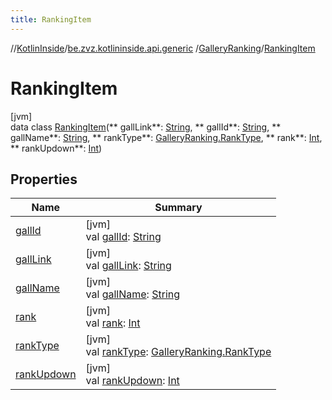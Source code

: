 ```yaml
---
title: RankingItem
---
```

//[KotlinInside](../../../../index.html)/[be.zvz.kotlininside.api.generic](../../index.html)
/[GalleryRanking](../index.html)/[RankingItem](index.html)

# RankingItem

[jvm]\
data class [RankingItem](index.html)(**
gallLink**: [String](https://kotlinlang.org/api/latest/jvm/stdlib/kotlin/-string/index.html), **
gallId**: [String](https://kotlinlang.org/api/latest/jvm/stdlib/kotlin/-string/index.html), **
gallName**: [String](https://kotlinlang.org/api/latest/jvm/stdlib/kotlin/-string/index.html), **
rankType**: [GalleryRanking.RankType](../-rank-type/index.html), **
rank**: [Int](https://kotlinlang.org/api/latest/jvm/stdlib/kotlin/-int/index.html), **
rankUpdown**: [Int](https://kotlinlang.org/api/latest/jvm/stdlib/kotlin/-int/index.html))

## Properties

| Name | Summary |
|---|---|
| [gallId](gall-id.html) | [jvm]<br>val [gallId](gall-id.html): [String](https://kotlinlang.org/api/latest/jvm/stdlib/kotlin/-string/index.html) |
| [gallLink](gall-link.html) | [jvm]<br>val [gallLink](gall-link.html): [String](https://kotlinlang.org/api/latest/jvm/stdlib/kotlin/-string/index.html) |
| [gallName](gall-name.html) | [jvm]<br>val [gallName](gall-name.html): [String](https://kotlinlang.org/api/latest/jvm/stdlib/kotlin/-string/index.html) |
| [rank](rank.html) | [jvm]<br>val [rank](rank.html): [Int](https://kotlinlang.org/api/latest/jvm/stdlib/kotlin/-int/index.html) |
| [rankType](rank-type.html) | [jvm]<br>val [rankType](rank-type.html): [GalleryRanking.RankType](../-rank-type/index.html) |
| [rankUpdown](rank-updown.html) | [jvm]<br>val [rankUpdown](rank-updown.html): [Int](https://kotlinlang.org/api/latest/jvm/stdlib/kotlin/-int/index.html) |

